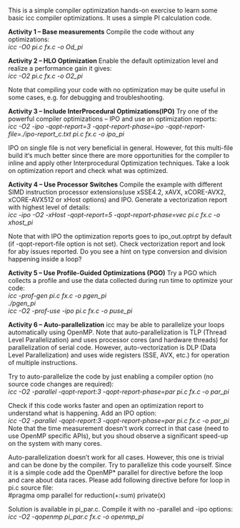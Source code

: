 This is a simple compiler optimization hands-on exercise to learn some basic icc compiler optimizations. It uses a simple PI calculation code.

<b>Activity 1 – Base measurements</b>
Compile the code without any optimizations:<br>
<i>icc -O0 pi.c fx.c -o Od_pi</i>

<b>Activity 2 – HLO Optimization</b>
Enable the default optimization level and realize a performance gain it gives:<br>
<i>icc -O2 pi.c fx.c -o O2_pi</i>

Note that compiling your code with no optimization may be quite useful in some cases, e.g. for debugging and troubleshooting.

<b>Activity 3 – Include InterProcedural Optimizations(IPO)</b>
Try one of the powerful compiler optimizations – IPO and use an optimization reports:<br>
<i>icc -O2 -ipo -qopt-report=3 -qopt-report-phase=ipo -qopt-report-file=./ipo-report_c.txt pi.c fx.c -o ipo_pi</i>

IPO on single file is not very beneficial in general. However, fot this multi-file build it‘s much better since
there are more opportunities for the compiler to inline and apply other Interprocedural Optimization
techniques. Take a look on optimization report and check what was optimized.

<b>Activity 4 – Use Processor Switches</b>
Compile the example with different SIMD instruction processor extensions(use xSSE4.2, xAVX, xCORE-AVX2, xCORE-AVX512 or xHost options) and IPO. Generate a vectorization report with highest level of details:<br>
<i>icc -ipo -O2 -xHost -qopt-report=5 -qopt-report-phase=vec pi.c fx.c -o xhost_pi</i><br>

Note that with IPO the optimization reports goes to ipo_out.optrpt by default (if -qopt-report-file option is not set).
Check vectorization report and look for aby issues reported. Do you see a hint on type conversion and division happening inside a loop?

<b>Activity 5 – Use Profile-Guided Optimizations (PGO)</b>
Try a PGO which collects a profile and use the data collected during run time to optimize your code:<br>
<i>icc -prof-gen pi.c fx.c -o pgen_pi<br>
./pgen_pi<br>
icc -O2 -prof-use -ipo pi.c fx.c -o puse_pi</i>

<b>Activity 6 – Auto-parallelization</b>
icc may be able to parallelize your loops automatically using OpenMP. Note that auto-parallelization is
TLP (Thread Level Parallelization) and uses processor cores (and hardware threads) for parallelization of serial
code. However, auto-vectorization is DLP (Data Level Parallelization) and uses wide registers (SSE, AVX, etc.) for
operation of multiple instructions.

Try to auto-parallelize the code by just enabling a compiler option (no source code changes are required):<br>
<i>icc -O2 -parallel -qopt-report:3 -qopt-report-phase=par pi.c fx.c -o par_pi</i><br>

Check if this code works faster and open an optimization report to understand what is happening.
Add an IPO option:<br>
<i>icc -O2 -parallel -qopt-report:3 -qopt-report-phase=par pi.c fx.c -o par_pi</i>
Note that the time measurement doesn't work correct in that case (need to use OpenMP specific APIs), but you shoud observe a significant speed-up on the system with many cores.

Auto-parallelization doesn’t work for all cases. However, this one is trivial and can be done by
the compiler. Try to parallelize this code yourself. Since it is a simple code add the
OpenMP* parallel for directive before the loop and care about data races. Please add following directive
before for loop in pi.c source file:<br>
<n>#pragma omp parallel for reduction(+:sum) private(x)</n>

Solution is available in pi_par.c. Compile it with no -parallel and -ipo options:<br>
<i>icc -O2 -qopenmp pi_par.c fx.c -o openmp_pi</i>
